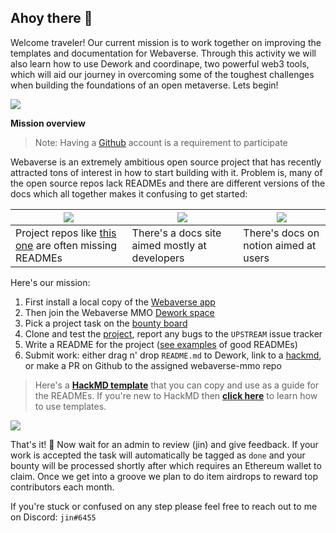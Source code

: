 ## Ahoy there 👋

Welcome traveler! Our current mission is to work together on improving the templates and documentation for Webaverse. Through this activity we will also learn how to use Dework and coordinape, two powerful web3 tools, which will aid our journey in overcoming some of the toughest challenges when building the foundations of an open metaverse. Lets begin!


![](https://i.imgur.com/lO7KmHk.jpg)




**Mission overview**

> Note: Having a [Github](https://github.com/) account is a requirement to participate

Webaverse is an extremely ambitious open source project that has recently attracted tons of interest in how to start building with it. Problem is, many of the open source repos lack READMEs and there are different versions of the docs which all together makes it confusing to get started:

| ![](https://i.imgur.com/Xal8r3V.jpg) | ![](https://i.imgur.com/THCh3FB.jpg) | ![](https://i.imgur.com/74dPaJ4.jpg) |
| -------- | -------- | -------- |
| Project repos like [this one](https://github.com/webaverse/bow) are often missing READMEs | There's a docs site aimed mostly at developers | There's docs on notion aimed at users |

Here's our mission:

1) First install a local copy of the [Webaverse app](https://github.com/webaverse/app)
2) Then join the Webaverse MMO [Dework space](https://app.dework.xyz/i/13kT8ysbehnPaLySchg37N)
3) Pick a project task on the [bounty board](https://app.dework.xyz/webaverse/board/view/bounty-boards-l7gvwv59)
4) Clone and test the [project](https://github.com/webaverse-mmo), report any bugs to the `UPSTREAM` issue tracker
5) Write a README for the project ([see examples](https://github.com/decentraland-scenes/Awesome-Repository#examples) of good READMEs)
6) Submit work: either drag n' drop `README.md` to Dework, link to a [hackmd](https://hackmd.io/), or make a PR on Github to the assigned webaverse-mmo repo


> Here's a [**HackMD template**](https://hackmd.io/@XR/readme-template/edit) that you can copy and use as a guide for the READMEs. If you're new to HackMD then [**click here**](https://hackmd.io/c/tutorials/%2Fs%2Fhow-to-use-template) to learn how to use templates.


![](https://i.imgur.com/EAlUIVi.png)

That's it! 🥳 Now wait for an admin to review (jin) and give feedback. If your work is accepted the task will automatically be tagged as `done` and your bounty will be processed shortly after which requires an Ethereum wallet to claim. Once we get into a groove we plan to do item airdrops to reward top contributors each month.


If you're stuck or confused on any step please feel free to reach out to me on Discord: `jin#6455`



<!--

**Here are some ideas to get you started:**

🙋‍♀️ A short introduction - what is your organization all about?
🌈 Contribution guidelines - how can the community get involved?
👩‍💻 Useful resources - where can the community find your docs? Is there anything else the community should know?
🍿 Fun facts - what does your team eat for breakfast?
🧙 Remember, you can do mighty things with the power of [Markdown](https://docs.github.com/github/writing-on-github/getting-started-with-writing-and-formatting-on-github/basic-writing-and-formatting-syntax)
-->
